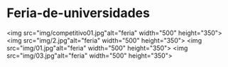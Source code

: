 # Feria-de-universidades
<img src="img/competitivo01.jpg"alt="feria" width="500" height="350">
<img src="img/2.jpg"alt="feria" width="500" height="350">
<img src="img/01.jpg"alt="feria" width="500" height="350">
<img src="img/03.jpg"alt="feria" width="500" height="350">